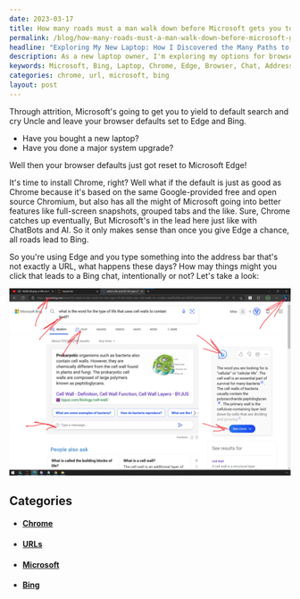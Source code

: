 ```yaml
---
date: 2023-03-17
title: How many roads must a man walk down before Microsoft gets you to Bing?
permalink: /blog/how-many-roads-must-a-man-walk-down-before-microsoft-gets-you-to-bing/
headline: "Exploring My New Laptop: How I Discovered the Many Paths to Bing Chat"
description: As a new laptop owner, I'm exploring my options for browsers and chat. I'm considering switching to Chrome, but I'm intrigued by Edge's features. After doing some research, I've learned that there are many paths to Bing chat. Read my blog post to learn more about my experience with my new laptop.
keywords: Microsoft, Bing, Laptop, Chrome, Edge, Browser, Chat, Address Bar, URL, Research, Paths
categories: chrome, url, microsoft, bing
layout: post
---
```


Through attrition, Microsoft's going to get you to yield to default search and
cry Uncle and leave your browser defaults set to Edge and Bing.

- Have you bought a new laptop?
- Have you done a major system upgrade?

Well then your browser defaults just got reset to Microsoft Edge!

It's time to install Chrome, right? Well what if the default is just as good as
Chrome because it's based on the same Google-provided free and open source
Chromium, but also has all the might of Microsoft going into better features
like full-screen snapshots, grouped tabs and the like. Sure, Chrome catches up
eventually, But Microsoft's in the lead here just like with ChatBots and AI. So
it only makes sense than once you give Edge a chance, all roads lead to Bing.

So you're using Edge and you type something into the address bar that's not
exactly a URL, what happens these days? How may things might you click that
leads to a Bing chat, intentionally or not? Let's take a look:

![Paths Into Bing Chat After Non URL Address Bar Input](/assets/images/Paths-into-bing-chat-after-non-URL-address-bar-input.png)


## Categories

<ul>
<li><h4><a href='/chrome/'>Chrome</a></h4></li>
<li><h4><a href='/url/'>URLs</a></h4></li>
<li><h4><a href='/microsoft/'>Microsoft</a></h4></li>
<li><h4><a href='/bing/'>Bing</a></h4></li></ul>